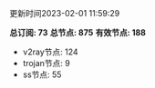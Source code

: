 更新时间2023-02-01 11:59:29

**总订阅: 73**
**总节点: 875**
**有效节点: 188**
- v2ray节点: 124
- trojan节点: 9
- ss节点: 55
